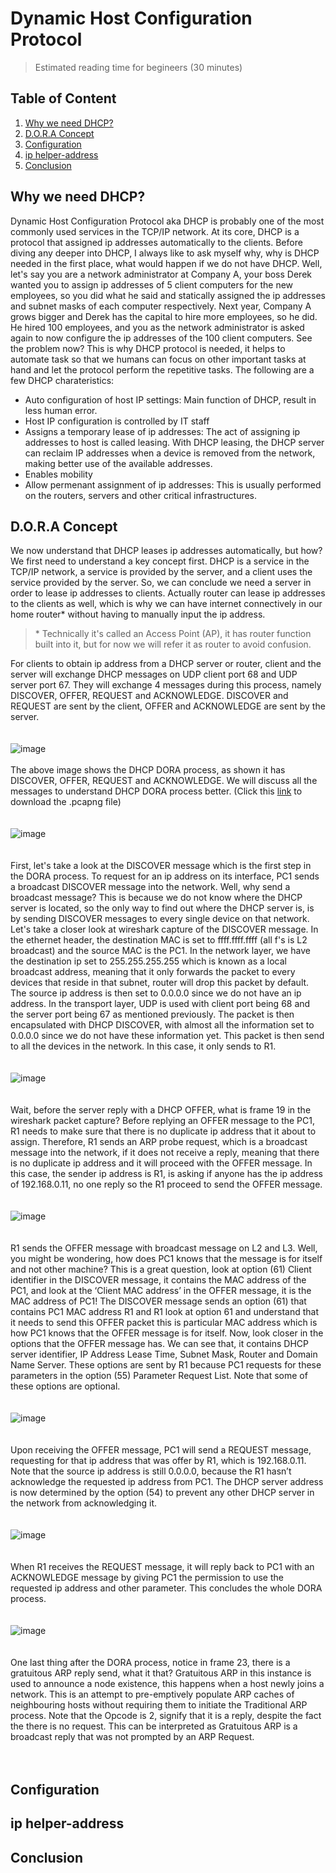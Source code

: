 # Dynamic Host Configuration Protocol
  > Estimated reading time for begineers (30 minutes)
## Table of Content
  1. [Why we need DHCP?](#intro)
  2. [D.O.R.A Concept](#dora)
  3. [Configuration](#config)
  4. [ip helper-address](#iphelp)
  5. [Conclusion](#conclusion)
 
 ## Why we need DHCP? <a name="intro"></a>
 
 Dynamic Host Configuration Protocol aka DHCP is probably one of the most commonly used services in the TCP/IP network. At its core, DHCP is a protocol that assigned ip addresses automatically to the clients. Before diving any deeper into DHCP, I always like to ask myself why, why is DHCP needed in the first place, what would happen if we do not have DHCP. Well, let's say you are a network administrator at Company A, your boss Derek wanted you to assign ip addresses of 5 client computers for the new employees, so you did what he said and statically assigned the ip addresses and subnet masks of each computer respectively. Next year, Company A grows bigger and Derek has the capital to hire more employees, so he did. He hired 100 employees, and you as the network administrator is asked again to now configure the ip addresses of the 100 client computers. See the problem now? This is why DHCP protocol is needed, it helps to automate task so that we humans can focus on other important tasks at hand and let the protocol perform the repetitive tasks. The following are a few DHCP charateristics:
 - Auto configuration of host IP settings: Main function of DHCP, result in less human error.
 - Host IP configuration is controlled by IT staff
 - Assigns a temporary lease of ip addresses: The act of assigning ip addresses to host is called leasing. With DHCP leasing, the DHCP server can reclaim IP addresses when a device is removed from the network, making better use of the available addresses.
 - Enables mobility
 - Allow permenant assignment of ip addresses: This is usually performed on the routers, servers and other critical infrastructures.  


 ## D.O.R.A Concept <a name="dora"></a>
 
 We now understand that DHCP leases ip addresses automatically, but how? We first need to understand a key concept first. DHCP is a service in the TCP/IP network, a service is provided by the server, and a client uses the service provided by the server. So, we can conclude we need a server in order to lease ip addresses to clients. Actually router can lease ip addresses to the clients as well, which is why we can have internet connectively in our home router* without having to manually input the ip address. 
 
  > \* Technically it's called an Access Point (AP), it has router function built into it, but for now we will refer it as router to avoid confusion.

For clients to obtain ip address from a DHCP server or router, client and the server will exchange DHCP messages on UDP client port 68 and UDP server port 67. They will exchange 4 messages during this process, namely DISCOVER, OFFER, REQUEST and ACKNOWLEDGE. DISCOVER and REQUEST are sent by the client, OFFER and ACKNOWLEDGE are sent by the server.
<br />
<br />
<br />
![image](https://user-images.githubusercontent.com/73285881/121533644-0e7abe00-ca33-11eb-83d4-dcac81302a0f.png)
<br />
<br />
The above image shows the DHCP DORA process, as shown it has DISCOVER, OFFER, REQUEST and ACKNOWLEDGE. We will discuss all the messages to understand DHCP DORA process better. (Click this [link](./DHCP_Messages.pcapng) to download the .pcapng file)
<br />
<br />
<br />
![image](https://user-images.githubusercontent.com/73285881/121621755-60592d80-ca9f-11eb-8604-13ffdd00abc8.png)
<br />
<br />
<br />
First, let's take a look at the DISCOVER message which is the first step in the DORA process. To request for an ip address on its interface, PC1 sends a broadcast DISCOVER message into the network. Well, why send a broadcast message? This is because we do not know where the DHCP server is located, so the only way to find out where the DHCP server is, is by sending DISCOVER messages to every single device on that network. Let's take a closer look at wireshark capture of the DISCOVER message. In the ethernet header, the destination MAC is set to ffff.ffff.ffff (all f's is L2 broadcast) and the source MAC is the PC1. In the network layer, we have the destination ip set to 255.255.255.255 which is known as a local broadcast address, meaning that it only forwards the packet to every devices that reside in that subnet, router will drop this packet by default. The source ip address is then set to 0.0.0.0 since we do not have an ip address. In the transport layer, UDP is used with client port being 68 and the server port being 67 as mentioned previously. The packet is then encapsulated with DHCP DISCOVER, with almost all the information set to 0.0.0.0 since we do not have these information yet. This packet is then send to all the devices in the network. In this case, it only sends to R1.
<br />
<br />
<br />
![image](https://user-images.githubusercontent.com/73285881/121624860-e9269800-caa4-11eb-941f-0e8f8b255b67.png)
<br />
<br />
<br />
Wait, before the server reply with a DHCP OFFER, what is frame 19 in the wireshark packet capture? Before replying an OFFER message to the PC1, R1 needs to make sure that there is no duplicate ip address that it about to assign. Therefore, R1 sends an ARP probe request, which is a broadcast message into the network, if it does not receive a reply, meaning that there is no duplicate ip address and it will proceed with the OFFER message. In this case, the sender ip address is R1, is asking if anyone has the ip address of 192.168.0.11, no one reply so the R1 proceed to send the OFFER message.
<br />
<br />
<br />
![image](https://user-images.githubusercontent.com/73285881/121626597-4ff98080-caa8-11eb-9814-463053206d6a.png)
<br />
<br />
<br />
R1 sends the OFFER message with broadcast message on L2 and L3. Well, you might be wondering, how does PC1 knows that the message is for itself and not other machine? This is a great question, look at option (61) Client identifier in the DISCOVER message, it contains the MAC address of the PC1, and look at the ‘Client MAC address’ in the OFFER message, it is the MAC address of PC1! The DISCOVER message sends an option (61) that contains PC1 MAC address R1 and R1 look at option 61 and understand that it needs to send this OFFER packet this is particular MAC address which is how PC1 knows that the OFFER message is for itself. Now, look closer in the options that the OFFER message has. We can see that, it contains DHCP server identifier, IP Address Lease Time, Subnet Mask, Router and Domain Name Server. These options are sent by R1 because PC1 requests for these parameters in the option (55) Parameter Request List. Note that some of these options are optional.
<br />
<br />
<br />
![image](https://user-images.githubusercontent.com/73285881/121628458-d8c5eb80-caab-11eb-90d3-146377adadea.png)
<br />
<br />
<br />
Upon receiving the OFFER message, PC1 will send a REQUEST message, requesting for that ip address that was offer by R1, which is 192.168.0.11. Note that the source ip address is still 0.0.0.0, because the R1 hasn’t acknowledge the requested ip address from PC1. The DHCP server address is now determined by the option (54) to prevent any other DHCP server in the network from acknowledging it.
<br />
<br />
<br />
![image](https://user-images.githubusercontent.com/73285881/121629608-217ea400-caae-11eb-914a-08b1fa7e402b.png)
<br />
<br />
<br />
When R1 receives the REQUEST message, it will reply back to PC1 with an ACKNOWLEDGE message by giving PC1 the permission to use the requested ip address and other parameter. This concludes the whole DORA process.
<br />
<br />
<br />
![image](https://user-images.githubusercontent.com/73285881/121630398-a61df200-caaf-11eb-8fdb-40c8e77925fa.png)
<br />
<br />
<br />
One last thing after the DORA process, notice in frame 23, there is a gratuitous ARP reply send, what it that? Gratuitous ARP in this instance is used to announce a node existence, this happens when a host newly joins a network. This is an attempt to pre-emptively populate ARP caches of neighbouring hosts without requiring them to initiate the Traditional ARP process. Note that the Opcode is 2, signify that it is a reply, despite the fact the there is no request. This can be interpreted as Gratuitous ARP is a broadcast reply that was not prompted by an ARP Request.
<br />
<br />
<br />




 
 
 
 ## Configuration <a name="config"></a>
 ## ip helper-address <a name="iphelp"></a>
 ## Conclusion <a name="conclusion"></a>
